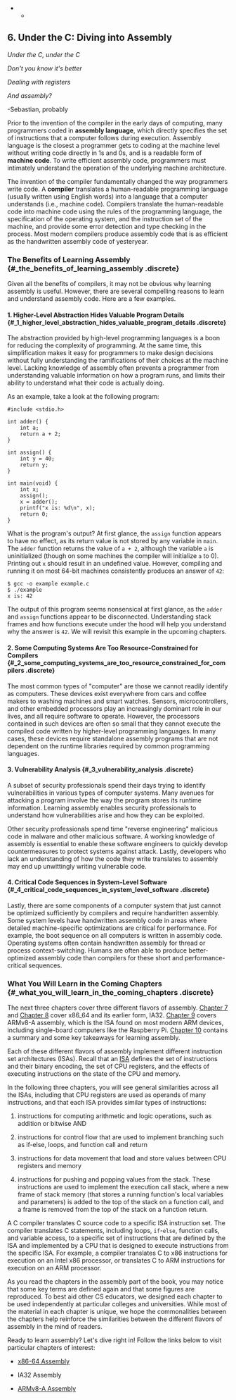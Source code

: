

 



-   -  
























## 6. Under the C: Diving into Assembly 

*Under the C, under the C*


*Don't you know it's better*


*Dealing with registers*


*And assembly?*


-Sebastian, probably


Prior to the invention of the compiler in the early days of computing,
many programmers coded in **assembly language**, which directly
specifies the set of instructions that a computer follows during
execution. Assembly language is the closest a programmer gets to coding
at the machine level without writing code directly in 1s and 0s, and is
a readable form of **machine code**. To write efficient assembly code,
programmers must intimately understand the operation of the underlying
machine architecture.


The invention of the compiler fundamentally changed the way programmers
write code. A **compiler** translates a human-readable programming
language (usually written using English words) into a language that a
computer understands (i.e., machine code). Compilers translate the
human-readable code into machine code using the rules of the programming
language, the specification of the operating system, and the instruction
set of the machine, and provide some error detection and type checking
in the process. Most modern compilers produce assembly code that is as
efficient as the handwritten assembly code of yesteryear.


### The Benefits of Learning Assembly {#_the_benefits_of_learning_assembly .discrete}

Given all the benefits of compilers, it may not be obvious why learning
assembly is useful. However, there are several compelling reasons to
learn and understand assembly code. Here are a few examples.


#### 1. Higher-Level Abstraction Hides Valuable Program Details {#_1_higher_level_abstraction_hides_valuable_program_details .discrete}

The abstraction provided by high-level programming languages is a boon
for reducing the complexity of programming. At the same time, this
simplification makes it easy for programmers to make design decisions
without fully understanding the ramifications of their choices at the
machine level. Lacking knowledge of assembly often prevents a programmer
from understanding valuable information on how a program runs, and
limits their ability to understand what their code is actually doing.


As an example, take a look at the following program:




```
#include <stdio.h>

int adder() {
    int a;
    return a + 2;
}

int assign() {
    int y = 40;
    return y;
}

int main(void) {
    int x;
    assign();
    x = adder();
    printf("x is: %d\n", x);
    return 0;
}
```


What is the program's output? At first glance, the `assign` function
appears to have no effect, as its return value is not stored by any
variable in `main`. The `adder` function returns the value of `a + 2`,
although the variable `a` is uninitialized (though on some machines the
compiler will initialize `a` to 0). Printing out `x` should result in an
undefined value. However, compiling and running it on most 64-bit
machines consistently produces an answer of `42`:




    $ gcc -o example example.c
    $ ./example
    x is: 42


The output of this program seems nonsensical at first glance, as the
`adder` and `assign` functions appear to be disconnected. Understanding
stack frames and how functions execute under the hood will help you
understand why the answer is `42`. We will revisit this example in the
upcoming chapters.


#### 2. Some Computing Systems Are Too Resource-Constrained for Compilers {#_2_some_computing_systems_are_too_resource_constrained_for_compilers .discrete}

The most common types of \"computer\" are those we cannot readily
identify as computers. These devices exist everywhere from cars and
coffee makers to washing machines and smart watches. Sensors,
microcontrollers, and other embedded processors play an increasingly
dominant role in our lives, and all require software to operate.
However, the processors contained in such devices are often so small
that they cannot execute the compiled code written by higher-level
programming languages. In many cases, these devices require standalone
assembly programs that are not dependent on the runtime libraries
required by common programming languages.


#### 3. Vulnerability Analysis {#_3_vulnerability_analysis .discrete}

A subset of security professionals spend their days trying to identify
vulnerabilities in various types of computer systems. Many avenues for
attacking a program involve the way the program stores its runtime
information. Learning assembly enables security professionals to
understand how vulnerabilities arise and how they can be exploited.


Other security professionals spend time \"reverse engineering\"
malicious code in malware and other malicious software. A working
knowledge of assembly is essential to enable these software engineers to
quickly develop countermeasures to protect systems against attack.
Lastly, developers who lack an understanding of how the code they write
translates to assembly may end up unwittingly writing vulnerable code.


#### 4. Critical Code Sequences in System-Level Software {#_4_critical_code_sequences_in_system_level_software .discrete}

Lastly, there are some components of a computer system that just cannot
be optimized sufficiently by compilers and require handwritten assembly.
Some system levels have handwritten assembly code in areas where
detailed machine-specific optimizations are critical for performance.
For example, the boot sequence on all computers is written in assembly
code. Operating systems often contain handwritten assembly for thread or
process context-switching. Humans are often able to produce
better-optimized assembly code than compilers for these short and
performance-critical sequences.


### What You Will Learn in the Coming Chapters {#_what_you_will_learn_in_the_coming_chapters .discrete}

The next three chapters cover three different flavors of assembly.
[Chapter 7](../C7-x86_64/index.html#_x64_assembly_chapter) and
[Chapter 8](../C8-IA32/index.html#_IA32_assembly_chapter) cover
x86_64 and its earlier form, IA32. [Chapter
9](../C9-ARM64/index.html#_a64_assembly_chapter) covers ARMv8-A
assembly, which is the ISA found on most modern ARM devices, including
single-board computers like the Raspberry Pi. [Chapter
10](../C10-asm_takeaways/index.html#_assembly_summary) contains a
summary and some key takeaways for learning assembly.


Each of these different flavors of assembly implement different
instruction set architectures (ISAs). Recall that an
[ISA](../C5-Arch/index.html#_what_von_neumann_knew_computer_architecture)
defines the set of instructions and their binary encoding, the set of
CPU registers, and the effects of executing instructions on the state of
the CPU and memory.


In the following three chapters, you will see general similarities
across all the ISAs, including that CPU registers are used as operands
of many instructions, and that each ISA provides similar types of
instructions:



1.  instructions for computing arithmetic and logic operations, such as
    addition or bitwise AND

2.  instructions for control flow that are used to implement branching
    such as if-else, loops, and function call and return

3.  instructions for data movement that load and store values between
    CPU registers and memory

4.  instructions for pushing and popping values from the stack. These
    instructions are used to implement the execution call stack, where a
    new frame of stack memory (that stores a running function's local
    variables and parameters) is added to the top of the stack on a
    function call, and a frame is removed from the top of the stack on a
    function return.


A C compiler translates C source code to a specific ISA instruction set.
The compiler translates C statements, including loops, `if`-`else`,
function calls, and variable access, to a specific set of instructions
that are defined by the ISA and implemented by a CPU that is designed to
execute instructions from the specific ISA. For example, a compiler
translates C to x86 instructions for execution on an Intel x86
processor, or translates C to ARM instructions for execution on an ARM
processor.


As you read the chapters in the assembly part of the book, you may
notice that some key terms are defined again and that some figures are
reproduced. To best aid other CS educators, we designed each chapter to
be used independently at particular colleges and universities. While
most of the material in each chapter is unique, we hope the
commonalities between the chapters help reinforce the similarities
between the different flavors of assembly in the mind of readers.


Ready to learn assembly? Let's dive right in! Follow the links below to
visit particular chapters of interest:



-   [x86-64
    Assembly](../C7-x86_64/index.html#_x64_assembly_chapter)

-   IA32 Assembly

-   [ARMv8-A
    Assembly](../C9-ARM64/index.html#_a64_assembly_chapter)





